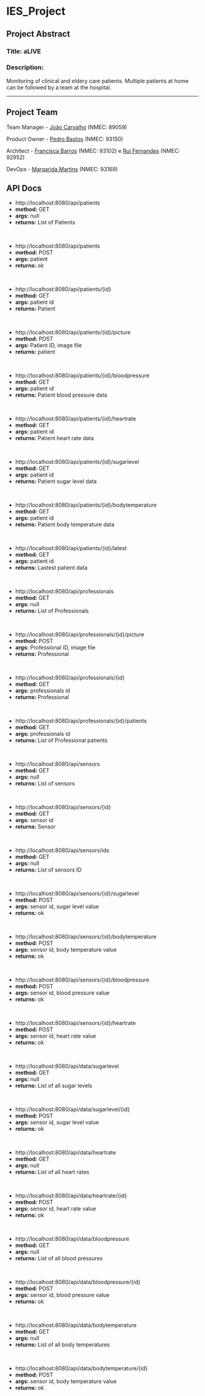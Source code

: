 # IES_Project

## Project Abstract

### Title: **aLIVE**

### Description:

Monitoring of clinical and eldery care patients. 
Multiple patients at home can be followed by a team at the hospital.

---
## Project Team

Team Manager - [João Carvalho](https://github.com/joaocarvalho19) (NMEC: 89059)

Product Owner - [Pedro Bastos](https://github.com/bastos-01) (NMEC: 93150)

Architect - [Francisca Barros](https://github.com/itskikat/) (NMEC: 93102) e [Rui Fernandes](https://github.com/Rui-FMF) (NMEC: 92952)

DevOps - [Margarida Martins](https://github.com/margaridasmartins) (NMEC: 93169)

## API Docs

- http://localhost:8080/api/patients
- <strong>method:</strong> GET
- <strong>args:</strong> null
- <strong>returns:</strong> List of Patients

<br>

- http://localhost:8080/api/patients
- <strong>method:</strong> POST
- <strong>args:</strong> patient
- <strong>returns:</strong> ok

<br>

- http://localhost:8080/api/patients/{id}
- <strong>method:</strong> GET
- <strong>args:</strong> patient id
- <strong>returns:</strong> Patient

<br>

- http://localhost:8080/api/patients/{id}/picture
- <strong>method:</strong> POST
- <strong>args:</strong> Patient ID, image file
- <strong>returns:</strong> patient

<br>

- http://localhost:8080/api/patients/{id}/bloodpressure
- <strong>method:</strong> GET
- <strong>args:</strong> patient id
- <strong>returns:</strong> Patient blood pressure data

<br>

- http://localhost:8080/api/patients/{id}/heartrate
- <strong>method:</strong> GET
- <strong>args:</strong> patient id
- <strong>returns:</strong> Patient heart rate data

<br>

- http://localhost:8080/api/patients/{id}/sugarlevel
- <strong>method:</strong> GET
- <strong>args:</strong> patient id
- <strong>returns:</strong> Patient sugar level data

<br>

- http://localhost:8080/api/patients/{id}/bodytemperature
- <strong>method:</strong> GET
- <strong>args:</strong> patient id
- <strong>returns:</strong> Patient body temperature data

<br>

- http://localhost:8080/api/patients/{id}/latest
- <strong>method:</strong> GET
- <strong>args:</strong> patient id
- <strong>returns:</strong> Lastest patient data

<br>

- http://localhost:8080/api/professionals
- <strong>method:</strong> GET
- <strong>args:</strong> null
- <strong>returns:</strong> List of Professionals

<br>

- http://localhost:8080/api/professionals/{id}/picture
- <strong>method:</strong> POST
- <strong>args:</strong> Professional ID, image file
- <strong>returns:</strong> Professional

<br>

- http://localhost:8080/api/professionals/{id}
- <strong>method:</strong> GET
- <strong>args:</strong> professionals id
- <strong>returns:</strong> Professional

<br>

- http://localhost:8080/api/professionals/{id}/patients
- <strong>method:</strong> GET
- <strong>args:</strong> professionals id
- <strong>returns:</strong> List of Professional patients

<br>

- http://localhost:8080/api/sensors
- <strong>method:</strong> GET
- <strong>args:</strong> null
- <strong>returns:</strong> List of sensors

<br>

- http://localhost:8080/api/sensors/{id}
- <strong>method:</strong> GET
- <strong>args:</strong> sensor id
- <strong>returns:</strong> Sensor

<br>

- http://localhost:8080/api/sensors/ids
- <strong>method:</strong> GET
- <strong>args:</strong> null
- <strong>returns:</strong> List of sensors ID

<br>

- http://localhost:8080/api/sensors/{id}/sugarlevel
- <strong>method:</strong> POST
- <strong>args:</strong> sensor id, sugar level value
- <strong>returns:</strong> ok

<br>

- http://localhost:8080/api/sensors/{id}/bodytemperature
- <strong>method:</strong> POST
- <strong>args:</strong> sensor id, body temperature value
- <strong>returns:</strong> ok

<br>

- http://localhost:8080/api/sensors/{id}/bloodpressure
- <strong>method:</strong> POST
- <strong>args:</strong> sensor id, blood pressure value
- <strong>returns:</strong> ok

<br>

- http://localhost:8080/api/sensors/{id}/heartrate
- <strong>method:</strong> POST
- <strong>args:</strong> sensor id, heart rate value
- <strong>returns:</strong> ok

<br>

- http://localhost:8080/api/data/sugarlevel
- <strong>method:</strong> GET
- <strong>args:</strong> null
- <strong>returns:</strong> List of all sugar levels

<br>

- http://localhost:8080/api/data/sugarlevel/{id}
- <strong>method:</strong> POST
- <strong>args:</strong> sensor id, sugar level value
- <strong>returns:</strong> ok

<br>

- http://localhost:8080/api/data/heartrate
- <strong>method:</strong> GET
- <strong>args:</strong> null
- <strong>returns:</strong> List of all heart rates

<br>

- http://localhost:8080/api/data/heartrate/{id}
- <strong>method:</strong> POST
- <strong>args:</strong> sensor id, heart rate value
- <strong>returns:</strong> ok

<br>

- http://localhost:8080/api/data/bloodpressure
- <strong>method:</strong> GET
- <strong>args:</strong> null
- <strong>returns:</strong> List of all blood pressures

<br>

- http://localhost:8080/api/data/bloodpressure/{id}
- <strong>method:</strong> POST
- <strong>args:</strong> sensor id, blood pressure value
- <strong>returns:</strong> ok

<br>

- http://localhost:8080/api/data/bodytemperature
- <strong>method:</strong> GET
- <strong>args:</strong> null
- <strong>returns:</strong> List of all body temperatures

<br>

- http://localhost:8080/api/data/bodytemperature/{id}
- <strong>method:</strong> POST
- <strong>args:</strong> sensor id, body temperature value
- <strong>returns:</strong> ok

<br>
